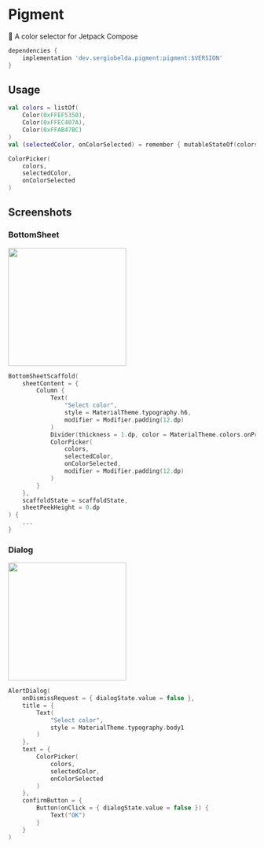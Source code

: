 # Pigment

🎨 A color selector for Jetpack Compose

```gradle
dependencies {
    implementation 'dev.sergiobelda.pigment:pigment:$VERSION'
}
```

## Usage

```kotlin
val colors = listOf(
    Color(0xFFEF5350),
    Color(0xFFEC407A),
    Color(0xFFAB47BC)
)
val (selectedColor, onColorSelected) = remember { mutableStateOf(colors[0]) }

ColorPicker(
    colors,
    selectedColor,
    onColorSelected
)
```

## Screenshots

### BottomSheet

<img src="./screenshots/sheet.png" width=240 />

```kotlin
BottomSheetScaffold(
    sheetContent = {
        Column {
            Text(
                "Select color",
                style = MaterialTheme.typography.h6,
                modifier = Modifier.padding(12.dp)
            )
            Divider(thickness = 1.dp, color = MaterialTheme.colors.onPrimary)
            ColorPicker(
                colors,
                selectedColor,
                onColorSelected,
                modifier = Modifier.padding(12.dp)
            )
        }
    },
    scaffoldState = scaffoldState,
    sheetPeekHeight = 0.dp
) {
    ...
}
```

### Dialog

<img src="./screenshots/dialog.png" width=240 />

```kotlin
AlertDialog(
    onDismissRequest = { dialogState.value = false },
    title = {
        Text(
            "Select color",
            style = MaterialTheme.typography.body1
        )
    },
    text = {
        ColorPicker(
            colors,
            selectedColor,
            onColorSelected
        )
    },
    confirmButton = {
        Button(onClick = { dialogState.value = false }) {
            Text("OK")
        }
    }
)
```
